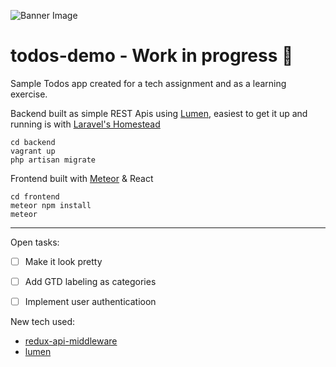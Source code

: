 ![Banner Image](https://i.imgur.com/80OZCaq.png)

# todos-demo - Work in progress :construction:
Sample Todos app created for a tech assignment and as a learning exercise.

Backend built as simple REST Apis using [Lumen](https://lumen.laravel.com/), easiest to get it up and running is with [Laravel's Homestead](https://laravel.com/docs/7.x/homestead)

```
cd backend
vagrant up
php artisan migrate
```

Frontend built with [Meteor](https://www.meteor.com/) & React
```
cd frontend
meteor npm install
meteor
```

--- 

Open tasks:
- [ ] Make it look pretty
- [ ] Add GTD labeling as categories
- [ ] Implement user authenticatioon


New tech used:
- [redux-api-middleware](https://www.npmjs.com/package/redux-api-middleware)
- [lumen](https://lumen.laravel.com/)
